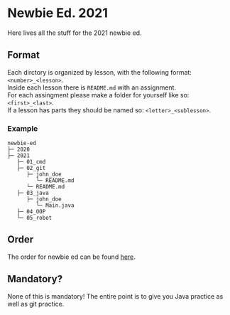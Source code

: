 # Newbie Ed. 2021

Here lives all the stuff for the 2021 newbie ed.

## Format

Each dirctory is organized by lesson, with the following format: `<number>_<lesson>`. <br />
Inside each lesson there is `README.md` with an assignment. <br />
For each assingment please make a folder for yourself like so: `<first>_<last>`. <br />
If a lesson has parts they should be named so: `<letter>_<sublesson>`. <br />

### Example

```
newbie-ed
├─ 2020
├─ 2021
   ├─ 01_cmd
   ├─ 02_git
      ├─ john_doe
         └─ README.md
      └─ README.md
   ├─ 03_java
      ├─ john_doe
         └─ Main.java
   ├─ 04_OOP
   └─ 05_robot
```

## Order

The order for newbie ed can be found [here](https://docs.google.com/document/d/1B7yyqWRYecFkDHLbK46FZrSarQgD_g4x_QwnTIkw2F4/edit?usp=sharing).

## Mandatory?

None of this is mandatory! The entire point is to give you Java practice as well as git practice.  

